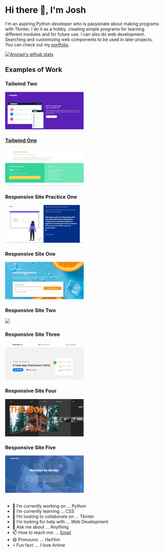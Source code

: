 <!--### Hi there 👋
### Here is what I working on...-->

<!--
**mercado-joshua/mercado-joshua** is a ✨ _special_ ✨ repository because its `README.md` (this file) appears on your GitHub profile.
-->

<!--Here are some ideas to get you started:-->
<!-- https://arturssmirnovs.github.io/github-profile-readme-generator/ -->
# Hi there 👋, I'm Josh

I'm an aspiring Python developer who is passionate about making programs with Tkinter. I do it as a hobby. creating simple programs for learning different modules and for future use. I can also do web development. Searching and customizing web components to be used in later projects. You can check out my [portfolio](https://mercado-joshua.github.io/).

[![Anurag's github stats](https://github-readme-stats.vercel.app/api?username=mercado-joshua&hide=stars,prs,issues,contribs&count_private=true&show_icons=true)](https://github.com/anuraghazra/github-readme-stats)

## Examples of Work

### Tailwind Two
<a href="https://mercado-joshua.github.io/Website__Tailwind-Two/public/index.html" target="_blank">
<img src="https://github.com/mercado-joshua/Website__Tailwind-Two/blob/main/1a.JPG" width="256">

### Tailwind One
<a href="https://mercado-joshua.github.io/Website__Tailwind-One/public/index.html" target="_blank">
<img src="https://github.com/mercado-joshua/Website__Tailwind-One/blob/main/1b.JPG" width="256">
</a>

### Responsive Site Practice One
<a href="https://mercado-joshua.github.io/Website__RWD_Practice-One/" target="_blank">
<img src="https://github.com/mercado-joshua/Website__RWD_Practice-One/blob/main/1h.JPG" width="256">
</a>

### Responsive Site One
<a href="https://mercado-joshua.github.io/Website__RWD-One/" target="_blank">
<img src="https://github.com/mercado-joshua/Website__RWD-One/blob/main/1g.JPG" width="256">
</a>

### Responsive Site Two
<a href="https://mercado-joshua.github.io/Website__RWD-Two/" target="_blank">
<img src="https://github.com/mercado-joshua/Website__RWD-Two/blob/main/1f.JPG" width="256">
</a>

### Responsive Site Three
<a href="https://mercado-joshua.github.io/Website__RWD-Three/" target="_blank">
<img src="https://github.com/mercado-joshua/Website__RWD-Three/blob/main/1e.JPG" width="256">
</a>

### Responsive Site Four
<a href="https://mercado-joshua.github.io/Website__RWD-Four/" target="_blank">
<img src="https://github.com/mercado-joshua/Website__RWD-Four/blob/main/1d.JPG" width="256">
</a>

### Responsive Site Five
<a href="https://mercado-joshua.github.io/Website__RWD-Five/" target="_blank">
<img src="https://github.com/mercado-joshua/Website__RWD-Five/blob/main/1c.JPG" width="256">
</a>
<br><br>

- 🔭 I’m currently working on ... Python
- 🌱 I’m currently learning ... CSS
- 👯 I’m looking to collaborate on ... Tkinter
- 🤔 I’m looking for help with ... Web Development
- 💬 Ask me about ... Anything
- 📫 How to reach me: ... [Email](mercado.joshua.web@gmail.com)
- 😄 Pronouns: ... He/Him
- ⚡ Fun fact: ... I love Anime
